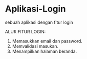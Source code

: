 # Aplikasi-Login
sebuah aplikasi dengan fitur login

ALUR FITUR LOGIN:
1. Memasukkan email dan password.
2. Memvalidasi masukan.
3. Menampilkan halaman beranda.

